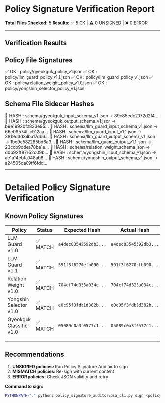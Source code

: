 # Policy Signature Verification Report

**Total Files Checked:** 5
**Results:** ✅ 5 OK | ⚠️  0 UNSIGNED | ❌ 0 ERROR

---

## Verification Results

## Policy File Signatures
✅ OK   : policy/gyeokguk_policy_v1.json
✅ OK   : policy/llm_guard_policy_v1.1.json
✅ OK   : policy/llm_guard_policy_v1.json
✅ OK   : policy/relation_weight_policy_v1.0.json
✅ OK   : policy/yongshin_selector_policy_v1.json

## Schema File Sidecar Hashes
📄 HASH  : schema/gyeokguk_input_schema_v1.json → 89c85edc2072d2f4...
📄 HASH  : schema/gyeokguk_output_schema_v1.json → b9e19920f2833e95...
📄 HASH  : schema/llm_guard_input_schema_v1.json → 66e09574fac912aa...
📄 HASH  : schema/llm_guard_input_v1.1.json → 3819d3d34ba17db6...
📄 HASH  : schema/llm_guard_output_schema_v1.json → 1bc9c582285bd6a3...
📄 HASH  : schema/llm_guard_output_v1.1.json → 23ccb9ddea78ba1e...
📄 HASH  : schema/relation_weight.schema.json → d0b92ff87e52c09b...
📄 HASH  : schema/yongshin_input_schema_v1.json → ae1a14ebfa048ab8...
📄 HASH  : schema/yongshin_output_schema_v1.json → a24505da09ff6fdd...

---

# Detailed Policy Signature Verification

## Known Policy Signatures

| Policy | Status | Expected Hash | Actual Hash |
|--------|--------|---------------|-------------|
| LLM Guard v1.0 | ✅ MATCH | `a4dec83545592db3...` | `a4dec83545592db3...` |
| LLM Guard v1.1 | ✅ MATCH | `591f3f6270efb090...` | `591f3f6270efb090...` |
| Relation Weight v1.0 | ✅ MATCH | `704cf74d323a034c...` | `704cf74d323a034c...` |
| Yongshin Selector v1.0 | ✅ MATCH | `e0c95f3fdb1d382b...` | `e0c95f3fdb1d382b...` |
| Gyeokguk Classifier v1.0 | ✅ MATCH | `05089c0a3f0577c1...` | `05089c0a3f0577c1...` |

---

## Recommendations

1. **UNSIGNED policies:** Run Policy Signature Auditor to sign
2. **MISMATCH policies:** Re-sign with current content
3. **ERROR policies:** Check JSON validity and retry

**Command to sign:**
```bash
PYTHONPATH="." python3 policy_signature_auditor/psa_cli.py sign <policy_file>
```
